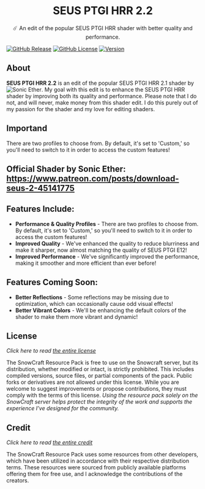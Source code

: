 <h1 style="text-align:center;">SEUS PTGI HRR 2.2</h1>

<p style="text-align:center;">
☄️ An edit of the popular SEUS PTGI HRR shader with better quality and performance.
  
[![GitHub Release](https://img.shields.io/badge/release-v1.0.0-blue)](https://github.com/ThomasDeStrooper/SnowCraft-Final-Edition/releases/latest)
[![GitHub License](https://img.shields.io/badge/license-GNU-green)](https://github.com/ThomasDeStrooper/SnowCraft-Final-Edition/blob/main/LICENSE.md)
[![Version](https://img.shields.io/badge/version-1.7.10/1.21.4-yellow)]()

## About
**SEUS PTGI HRR 2.2** is an edit of the popular SEUS PTGI HRR 2.1 shader by ![Sonic Ether](https://www.patreon.com/sonicether). My goal with this edit is to enhance the SEUS PTGI HRR shader by improving both its quality and performance.
Please note that I do not, and will never, make money from this shader edit. I do this purely out of my passion for the shader and my love for editing shaders.

## Importand
There are two profiles to choose from. By default, it's set to 'Custom,' so you'll need to switch to it in order to access the custom features!

## Official Shader by Sonic Ether: https://www.patreon.com/posts/download-seus-2-45141775

## Features Include:
- **Performance & Quality Profiles** - There are two profiles to choose from. By default, it's set to 'Custom,' so you'll need to switch to it in order to access the custom features!
- **Improved Quality** - We've enhanced the quality to reduce blurriness and make it sharper, now almost matching the quality of SEUS PTGI E12!
- **Improved Performance** - We've significantly improved the performance, making it smoother and more efficient than ever before!
  
## Features Coming Soon:
- **Better Reflections** - Some reflections may be missing due to optimization, which can occasionally cause odd visual effects!
- **Better Vibrant Colors** - We'll be enhancing the default colors of the shader to make them more vibrant and dynamic!
  

## License

*Click here to read [the entire license](https://github.com/ThomasDeStrooper/SnowCraft-Final-Edition/blob/main/LICENSE.md)*

The SnowCraft Resource Pack is free to use on the Snowcraft server, but its distribution, whether modified or intact, is strictly prohibited. This includes compiled versions, source files, or partial components of the pack. Public forks or derivatives are not allowed under this license. While you are welcome to suggest improvements or propose contributions, they must comply with the terms of this license. _Using the resource pack solely on the SnowCraft server helps protect the integrity of the work and supports the experience I’ve designed for the community._

## Credit

*Click here to read [the entire credit](https://github.com/ThomasDeStrooper/SnowCraft-Final-Edition/blob/main/CREDIT.md)*

The SnowCraft Resource Pack uses some resources from other developers, which have been utilized in accordance with their respective distribution terms. These resources were sourced from publicly available platforms offering them for free use, and I acknowledge the contributions of the creators.
